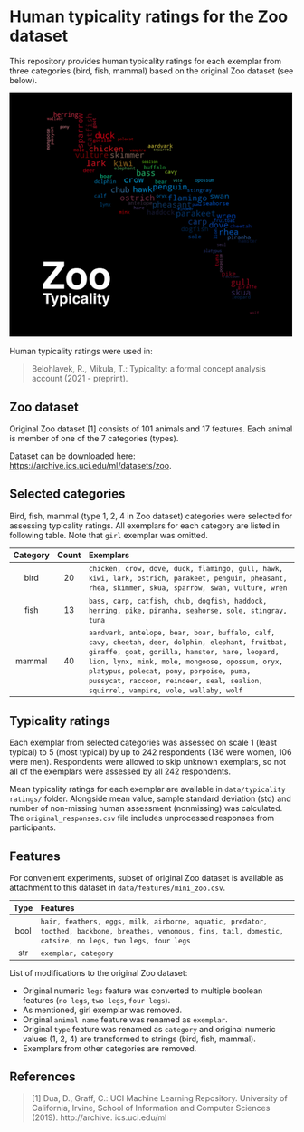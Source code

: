 # Human typicality ratings for the Zoo dataset
This repository provides human typicality ratings for each exemplar from three categories (bird, fish, mammal) based on the original Zoo dataset (see below).

<img src="https://github.com/mikulatomas/zoo-typicality/raw/pre-publish/logo.png" width=500>

Human typicality ratings were used in:

> Belohlavek, R., Mikula, T.: Typicality: a formal concept analysis account (2021 - preprint).

## Zoo dataset
Original Zoo dataset [1] consists of 101 animals and 17 features. Each animal is member of one of the 7 categories (types).

Dataset can be downloaded here: https://archive.ics.uci.edu/ml/datasets/zoo.

## Selected categories
Bird, fish, mammal (type 1, 2, 4 in Zoo dataset) categories were selected for assessing typicality ratings. All exemplars for each category are listed in following table. Note that `girl` exemplar was omitted.

| Category        | Count         | Exemplars  |
|:------------:|:-------------:|:---------- |
| bird       | 20            | ```chicken, crow, dove, duck, flamingo, gull, hawk, kiwi, lark, ostrich, parakeet, penguin, pheasant, rhea, skimmer, skua, sparrow, swan, vulture, wren``` |
| fish       | 13            | ```bass, carp, catfish, chub, dogfish, haddock, herring, pike, piranha, seahorse, sole, stingray, tuna``` |
| mammal     | 40            | ```aardvark, antelope, bear, boar, buffalo, calf, cavy, cheetah, deer, dolphin, elephant, fruitbat, giraffe, goat, gorilla, hamster, hare, leopard, lion, lynx, mink, mole, mongoose, opossum, oryx, platypus, polecat, pony, porpoise, puma, pussycat, raccoon, reindeer, seal, sealion, squirrel, vampire, vole, wallaby, wolf``` |

## Typicality ratings
Each exemplar from selected categories was assessed on scale 1 (least typical) to 5 (most typical) by up to 242 respondents (136 were women, 106 were men). Respondents were allowed to skip unknown exemplars, so not all of the exemplars were assessed by all 242 respondents.

Mean typicality ratings for each exemplar are available in `data/typicality ratings/` folder. Alongside mean value, sample standard deviation (std) and number of non-missing human assessment (nonmissing) was calculated. The `original_responses.csv` file includes unprocessed responses from participants.

## Features
For convenient experiments, subset of original Zoo dataset is available as attachment to this dataset in `data/features/mini_zoo.csv`.

| Type         | Features    |
|:------------:|:----------- |
| bool         | ```hair, feathers, eggs, milk, airborne, aquatic, predator, toothed, backbone, breathes, venomous, fins, tail, domestic, catsize, no legs, two legs, four legs``` |
| str          | ```exemplar, category``` |

List of modifications to the original Zoo dataset:
* Original numeric `legs` feature was converted to multiple boolean features (`no legs`, `two legs`, `four legs`).
* As mentioned, girl exemplar was removed.
* Original `animal name` feature was renamed as `exemplar`.
* Original `type` feature was renamed as `category` and original numeric values (1, 2, 4) are transformed to strings (bird, fish, mammal).
* Exemplars from other categories are removed.

## References
> [1] Dua, D., Graff, C.: UCI Machine Learning Repository. University of California, Irvine, School of Information and Computer Sciences (2019). http://archive. ics.uci.edu/ml
